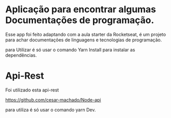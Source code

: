 #  Aplicação para encontrar algumas Documentações de programação.

Esse app foi feito  adaptando com a aula starter da Rocketseat, é um projeto para achar documentações de linguagens e tecnologias de programação.

para Utilizar é só usar o comando Yarn Install para instalar as dependências.

# Api-Rest

Foi utilizado esta api-rest  

https://github.com/cesar-machado/Node-api

para utiliza é só usar o comando yarn Dev.

